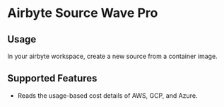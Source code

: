 # Airbyte Source Wave Pro

## Usage

In your airbyte workspace, create a new source from a container image.

## Supported Features

- Reads the usage-based cost details of AWS, GCP, and Azure.
